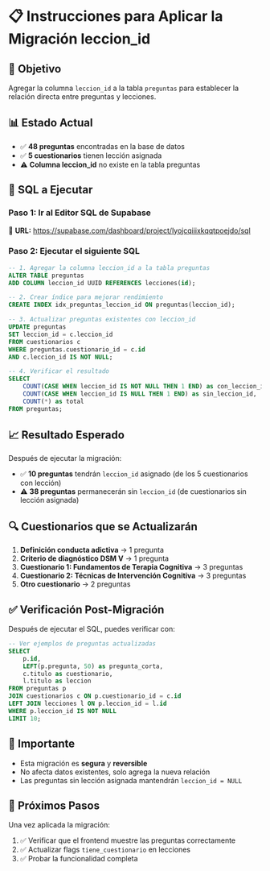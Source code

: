 # 📋 Instrucciones para Aplicar la Migración leccion_id

## 🎯 Objetivo
Agregar la columna `leccion_id` a la tabla `preguntas` para establecer la relación directa entre preguntas y lecciones.

## 📊 Estado Actual
- ✅ **48 preguntas** encontradas en la base de datos
- ✅ **5 cuestionarios** tienen lección asignada
- ⚠️ **Columna leccion_id** no existe en la tabla preguntas

## 🔧 SQL a Ejecutar

### Paso 1: Ir al Editor SQL de Supabase
🔗 **URL:** https://supabase.com/dashboard/project/lyojcqiiixkqqtpoejdo/sql

### Paso 2: Ejecutar el siguiente SQL

```sql
-- 1. Agregar la columna leccion_id a la tabla preguntas
ALTER TABLE preguntas 
ADD COLUMN leccion_id UUID REFERENCES lecciones(id);

-- 2. Crear índice para mejorar rendimiento
CREATE INDEX idx_preguntas_leccion_id ON preguntas(leccion_id);

-- 3. Actualizar preguntas existentes con leccion_id
UPDATE preguntas 
SET leccion_id = c.leccion_id
FROM cuestionarios c
WHERE preguntas.cuestionario_id = c.id
AND c.leccion_id IS NOT NULL;

-- 4. Verificar el resultado
SELECT 
    COUNT(CASE WHEN leccion_id IS NOT NULL THEN 1 END) as con_leccion_id,
    COUNT(CASE WHEN leccion_id IS NULL THEN 1 END) as sin_leccion_id,
    COUNT(*) as total
FROM preguntas;
```

## 📈 Resultado Esperado
Después de ejecutar la migración:
- ✅ **10 preguntas** tendrán `leccion_id` asignado (de los 5 cuestionarios con lección)
- ⚠️ **38 preguntas** permanecerán sin `leccion_id` (de cuestionarios sin lección asignada)

## 🔍 Cuestionarios que se Actualizarán

1. **Definición conducta adictiva** → 1 pregunta
2. **Criterio de diagnóstico DSM V** → 1 pregunta  
3. **Cuestionario 1: Fundamentos de Terapia Cognitiva** → 3 preguntas
4. **Cuestionario 2: Técnicas de Intervención Cognitiva** → 3 preguntas
5. **Otro cuestionario** → 2 preguntas

## ✅ Verificación Post-Migración

Después de ejecutar el SQL, puedes verificar con:

```sql
-- Ver ejemplos de preguntas actualizadas
SELECT 
    p.id,
    LEFT(p.pregunta, 50) as pregunta_corta,
    c.titulo as cuestionario,
    l.titulo as leccion
FROM preguntas p
JOIN cuestionarios c ON p.cuestionario_id = c.id
LEFT JOIN lecciones l ON p.leccion_id = l.id
WHERE p.leccion_id IS NOT NULL
LIMIT 10;
```

## 🚨 Importante
- Esta migración es **segura** y **reversible**
- No afecta datos existentes, solo agrega la nueva relación
- Las preguntas sin lección asignada mantendrán `leccion_id = NULL`

## 🔄 Próximos Pasos
Una vez aplicada la migración:
1. ✅ Verificar que el frontend muestre las preguntas correctamente
2. ✅ Actualizar flags `tiene_cuestionario` en lecciones
3. ✅ Probar la funcionalidad completa